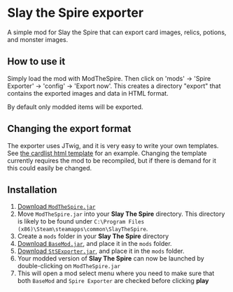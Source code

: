 # Slay the Spire exporter

A simple mod for Slay the Spire that can export card images, relics, potions, and monster images.

## How to use it

Simply load the mod with ModTheSpire. Then click on 'mods' -> 'Spire Exporter' -> 'config' -> 'Export now'.
This creates a directory "export" that contains the exported images and data in HTML format.

By default only modded items will be exported.

## Changing the export format

The exporter uses JTwig, and it is very easy to write your own templates. See [the cardlist html template](src/main/resources/templates/cardlist.html.twig) for an example. Changing the template currently requires the mod to be recompiled, but if there is demand for it this could easily be changed.

## Installation ##
1. [Download `ModTheSpire.jar`](https://github.com/kiooeht/ModTheSpire/releases)
2. Move `ModTheSpire.jar` into your **Slay The Spire** directory. This directory is likely to be found under `C:\Program Files (x86)\Steam\steamapps\common\SlayTheSpire`.
3. Create a `mods` folder in your **Slay The Spire** directory
4. [Download `BaseMod.jar`](https://github.com/daviscook477/BaseMod/releases), and place it in the `mods` folder.
5. [Download `StSExporter.jar`](https://github.com/twanvl/sts-exporter/releases), and place it in the `mods` folder.
6. Your modded version of **Slay The Spire** can now be launched by double-clicking on `ModTheSpire.jar`
7. This will open a mod select menu where you need to make sure that both `BaseMod` and `Spire Exporter` are checked before clicking **play**

